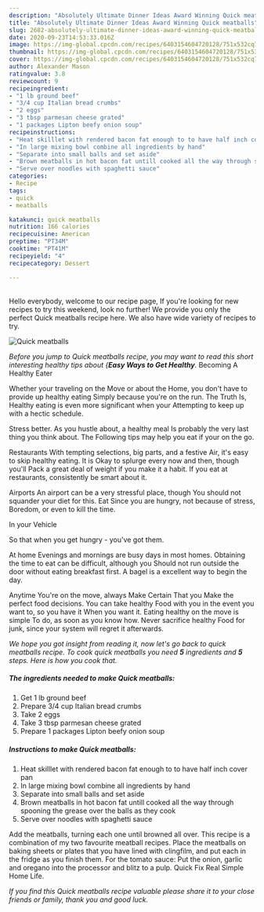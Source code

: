 ```yaml
---
description: "Absolutely Ultimate Dinner Ideas Award Winning Quick meatballs"
title: "Absolutely Ultimate Dinner Ideas Award Winning Quick meatballs"
slug: 2682-absolutely-ultimate-dinner-ideas-award-winning-quick-meatballs
date: 2020-09-23T14:53:33.016Z
image: https://img-global.cpcdn.com/recipes/6403154604720128/751x532cq70/quick-meatballs-recipe-main-photo.jpg
thumbnail: https://img-global.cpcdn.com/recipes/6403154604720128/751x532cq70/quick-meatballs-recipe-main-photo.jpg
cover: https://img-global.cpcdn.com/recipes/6403154604720128/751x532cq70/quick-meatballs-recipe-main-photo.jpg
author: Alexander Mason
ratingvalue: 3.8
reviewcount: 9
recipeingredient:
- "1 lb ground beef"
- "3/4 cup Italian bread crumbs"
- "2 eggs"
- "3 tbsp parmesan cheese grated"
- "1 packages Lipton beefy onion soup"
recipeinstructions:
- "Heat skilllet with rendered bacon fat enough to to have half inch cover pan"
- "In large mixing bowl combine all ingredients by hand"
- "Separate into small balls and set aside"
- "Brown meatballs in hot bacon fat untill cooked all the way through spooning the grease over the balls as they cook"
- "Serve over noodles with spaghetti sauce"
categories:
- Recipe
tags:
- quick
- meatballs

katakunci: quick meatballs 
nutrition: 166 calories
recipecuisine: American
preptime: "PT34M"
cooktime: "PT41M"
recipeyield: "4"
recipecategory: Dessert

---
```

<br>
Hello everybody, welcome to our recipe page, If you're looking for new recipes to try this weekend, look no further! We provide you only the perfect Quick meatballs recipe here. We also have wide variety of recipes to try.
<br>


![Quick meatballs](https://img-global.cpcdn.com/recipes/6403154604720128/751x532cq70/quick-meatballs-recipe-main-photo.jpg)

<i>Before you jump to Quick meatballs recipe, you may want to read this short interesting healthy tips about {<strong>Easy Ways to Get Healthy</strong>.</i>
Becoming A Healthy Eater

Whether your traveling on the Move or about the
Home, you don't have to provide up healthy eating
Simply because you're on the run. The Truth Is,
Healthy eating is even more significant when your
Attempting to keep up with a hectic schedule.


Stress better. As you hustle about, a healthy meal
Is probably the very last thing you think about. The
Following tips may help you eat if your on the go.

Restaurants
With tempting selections, big parts, and a festive
Air, it's easy to skip healthy eating. It is 
Okay to splurge every now and then, though you'll
Pack a great deal of weight if you make it a habit.
If you eat at restaurants, consistently be smart
about it.

Airports
An airport can be a very stressful place, though 
You should not squander your diet for this. Eat
Since you are hungry, not because of stress,
Boredom, or even to kill the time.

In your Vehicle 

So that when you get hungry - you've got them.

At home
Evenings and mornings are busy days in most homes.
Obtaining the time to eat can be difficult, although you
Should not run outside the door without eating breakfast
first. 
A bagel is a excellent way to begin the day.

Anytime You're on the move, always Make Certain That you
Make the perfect food decisions. You can take healthy
Food with you in the event you want to, so you have it
When you want it. Eating healthy on the move is simple 
To do, as soon as you know how. Never sacrifice healthy
Food for junk, since your system will regret it afterwards.


<i>We hope you got insight from reading it, now let's go back to quick meatballs recipe. To cook quick meatballs you need <strong>5</strong> ingredients and <strong>5</strong> steps. Here is how you cook that.
</i>

##### The ingredients needed to make Quick meatballs:

1. Get 1 lb ground beef
1. Prepare 3/4 cup Italian bread crumbs
1. Take 2 eggs
1. Take 3 tbsp parmesan cheese grated
1. Prepare 1 packages Lipton beefy onion soup


##### Instructions to make Quick meatballs:

1. Heat skilllet with rendered bacon fat enough to to have half inch cover pan
1. In large mixing bowl combine all ingredients by hand
1. Separate into small balls and set aside
1. Brown meatballs in hot bacon fat untill cooked all the way through spooning the grease over the balls as they cook
1. Serve over noodles with spaghetti sauce


Add the meatballs, turning each one until browned all over. This recipe is a combination of my two favourite meatball recipes. Place the meatballs on baking sheets or plates that you have lined with clingfilm, and put each in the fridge as you finish them. For the tomato sauce: Put the onion, garlic and oregano into the processor and blitz to a pulp. Quick Fix Real Simple Home Life. 

<i>If you find this Quick meatballs recipe valuable please share it to your close friends or family, thank you and good luck.</i>
